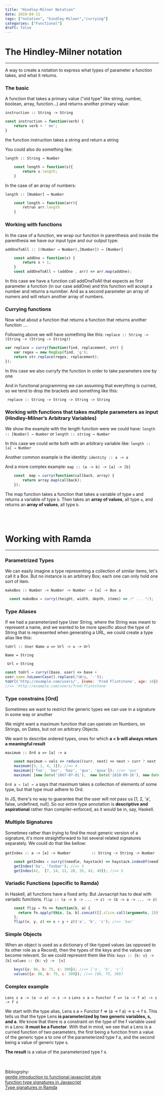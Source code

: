 ```yaml
---
title: "Hindley-Milner Notation"
date: 2019-04-11
tags: ["notation", "hindley-Milner","currying"]
categories: ["Functional"]
draft: false
---
```


# The Hindley-Milner notation
---

A way to create a notation to express  what types of parameter a function takes, and what it returns.


### The basic

A function that takes a primary value ("old type" like string, number, boolean, array, function...) and returns another primary value:


`instruction :: String -> String`
```javascript
const instruction = function(verb) {
    return verb + ' me';
}
```
the function instruction takes a string and return a string

You could also do something like:

`length :: String → Number`

```javascript
    const length = function(s){
        return s.length;  
    } 
```

In the case of an array of numbers:

`length :: [Number] → Number`
```javascript
    const length = function(arr){
        retrun arr.length  
    } 
```

### Working with functions
In the case of a function, we wrap our function in parenthesis and inside the parenthesis we have our input type and our output type:

`addOneToAll :: ((Number → Number),[Number]) → [Number]`
```javascript
    const addOne = function(x) {
        return x + 1;    
    }    
    const addOneToAll = (addOne , arr) => arr.map(addOne);    
```
In this case we have a function call addOneToAll that expects as first parameter a function (in our case addOne) and this function will accept a number and returns a nunmber.
And as a second parameter an array of numers and will return another array of numbers.


### Currying functions

Now what about a function that returns a function that returns another function ....

Following above we will have something like this:
`replace :: String -> (String -> (String -> String))`
```javascript
var replace = curry(function(find, replacement, str) {
    var regex = new RegExp(find, 'g');
    return str.replace(regex, replacement);
});
```
In this case we also curryfy the function in order to take parameters one by one 

And in functional programming we can  assuming that everything is curried, so we tend to drop the brackets and something like this:
                                                
` replace :: String -> String -> String -> String`

### Working with functions that takes multiple parameters as input (Hindley-Milner’s Arbitrary Variables)

We show the example with the length function were we could have:
`length :: [Number] → Number`
or
`length :: string → Number`

In this case we could write both with an arbitrary variable like:
`length :: [a] → Number`

Another common example is the identity:
`identity :: a -> a`

And a more complex example:
`map :: (a -> b) -> [a] -> [b]`
```javascript
    const  map = curry(function(callback, array) {
        return array.map(callback);
    });
```
The map function  takes a function that takes a variable of type `a` and returns a variable of type `b`.
 Then takes an **array of values**, all type `a`, and returns an **array of values**, all type `b`.

<br><br>
# Working with Ramda
---

### Parametrized Types

 We can easily imagine a type representing a collection of similar items, 
 let's call it a Box. But no instance is an arbitrary Box; each one can only hold one sort of item. 

`makeBox :: Number -> Number -> Number -> [a] -> Box a`
```javascript
  const makeBox = curry((height, width, depth, items) => /* ... */);
```

### Type Aliases
 If we had a parameterized type User String, where the String was meant to represent a name, and we wanted to be more specific about the type of String that is represented when generating a URL, we could create a type alias like this:

`toUrl :: User Name u => Url -> u -> Url`
 
 `Name = String`
 
 ` Url = String`
 
```javascript
const toUrl = curry((base, user) => base +
user.name.toLowerCase().replace(/\W/g, '-'));
toUrl('http://example.com/users/', {name: 'Fred Flintstone', age: 24});
//=> 'http://example.com/users/fred-flintstone'
```

### Type constrains [Ord]

Sometimes we want to restrict the generic types we can use in a signature in some way or another

We might want a maximum function that can operate on Numbers, on Strings, on Dates, but not on arbitrary Objects.

We want to describe ordered types, ones for which **a < b will always return a meaningful result**

`maximum :: Ord a => [a] -> a`

```javascript
    const maximum = vals => reduce((curr, next) => next > curr ? next : curr, head(vals), tail(vals));
    maximum([3, 1, 4, 1]); //=> 4
    maximum(['foo', 'bar', 'baz', 'qux', 'quux']); //=> 'qux'
    maximum( [new Date('1867-07-01'),  new Date('1810-09-16'), new Date('1776-07-04')]); //=> new Date("1867-07-01")
```
`Ord a ⇒ [a] → a` says that maximum takes a collection of elements of some type, but that type must adhere to Ord.

In JS, there's no way to guarantee that the user will not pass us [1, 2, 'a', false, undefined, null]. 
So our entire type annotation is **descriptive and aspirational** rather than compiler-enforced, as it would be in, say, Haskell.

### Multiple Signatures

Sometimes rather than trying to find the most generic version of a signature, it's more straightforward to list several related signatures separately. 
We could do that like bellow:

`getIndex :: a -> [a] -> Number`
`         :: String -> String -> Number`
```javascript
    const getIndex = curry((needle, haystack) => haystack.indexOf(needle));
    getIndex('ba', 'foobar'); //=> 3
    getIndex(42,  [7, 14, 21, 28, 35, 42, 49]); //=> 5
```

### Variadic Functions (specific to Ramda)

In Haskell, all functions have a fixed arity. But Javsacript has to deal with variadic functions.
`flip :: (a -> b -> ... -> z) -> (b -> a -> ... -> z)`
```javascript
    const flip = fn => function(b, a) {
      return fn.apply(this, [a, b].concat([].slice.call(arguments, 2))); 
    }; 
    flip((x, y, z) => x + y + z)('a', 'b', 'c'); //=> 'bac'
```

### Simple Objects
When an object is used as a dictionary of like-typed values (as opposed to its other role as a Record), then the types of the keys and the values can become relevant.
So we could represent them like this:
`keys :: {k: v} -> [k]`
`values :: {k: v} ->  [v]`
````javascript
    keys({a: 86, b: 75, c: 309}); //=> ['a', 'b', 'c']
    values({a: 86, b: 75, c: 309}); //=> [86, 75, 309]
````


### Complex example


`Lens s a -> (a -> a) -> s -> s`
`Lens s a = Functor f => (a -> f a) -> s -> f s`

We start with the type alias, Lens s a = Functor f ⇒ (a → f a) → s → f s. 
This tells us that the type Lens **is parameterized by two generic variables, s, and a**. 
We know that there is a constraint on the type of the f variable used in a Lens: **it must be a Functor**. 
With that in mind, we see that a Lens is a curried function of two parameters, the first being a function from 
a value of the generic type a to one of the parameterized type f a, and the second being a value of generic type s. 

**The result** is a value of the parameterized type f s. 


<br><br>
Bibliogrphy:<br>
[gentle introduction to functional javascript style](https://jrsinclair.com/articles/2016/gentle-introduction-to-functional-javascript-style/#hindley-milnertypesignatures)<br>
[function type signatures in Javascript](https://hackernoon.com/function-type-signatures-in-javascript-5c698c1e9801)<br>
[Type signatures in Ramda](https://github.com/ramda/ramda/wiki/Type-Signatures)<br>
